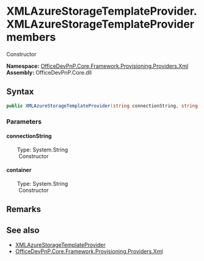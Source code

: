 # XMLAzureStorageTemplateProvider.XMLAzureStorageTemplateProvider members 
 Constructor   

**Namespace:** [OfficeDevPnP.Core.Framework.Provisioning.Providers.Xml](OfficeDevPnP.Core.Framework.Provisioning.Providers.Xml.md)  
**Assembly:** OfficeDevPnP.Core.dll  
## Syntax
```C#
public XMLAzureStorageTemplateProvider(string connectionString, string container)
```
### Parameters
#### connectionString  
&emsp;&emsp;Type: System.String  
&emsp;&emsp; Constructor   


#### container  
&emsp;&emsp;Type: System.String  
&emsp;&emsp; Constructor   


## Remarks
  
## See also
- [XMLAzureStorageTemplateProvider](OfficeDevPnP.Core.Framework.Provisioning.Providers.Xml.XMLAzureStorageTemplateProvider.md)
- [OfficeDevPnP.Core.Framework.Provisioning.Providers.Xml](OfficeDevPnP.Core.Framework.Provisioning.Providers.Xml.md)
